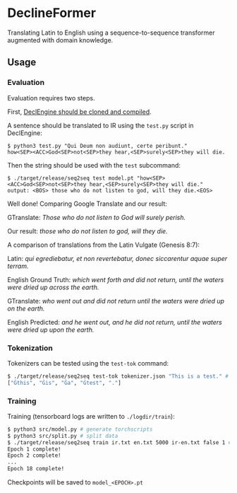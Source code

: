 # DeclineFormer
Translating Latin to English using a sequence-to-sequence transformer augmented with domain knowledge.

## Usage
### Evaluation
Evaluation requires two steps.

First, [DeclEngine should be cloned and compiled](https://github.com/BlueCannonBall/DeclEngine).

A sentence should be translated to IR using the `test.py` script in DeclEngine:
```
$ python3 test.py "Qui Deum non audiunt, certe peribunt."
how<SEP><ACC>God<SEP>not<SEP>they hear,<SEP>surely<SEP>they will die.
```

Then the string should be used with the `test` subcommand:
```
$ ./target/release/seq2seq test model.pt "how<SEP><ACC>God<SEP>not<SEP>they hear,<SEP>surely<SEP>they will die."
output: <BOS> those who do not listen to god, will they die.<EOS>
```

Well done! Comparing Google Translate and our result:


GTranslate: *Those who do not listen to God will surely perish.*

Our result: *those who do not listen to god, will they die.*


A comparison of translations from the Latin Vulgate (Genesis 8:7):


Latin: *qui egrediebatur, et non revertebatur, donec siccarentur aquae super terram.*

English Ground Truth: *which went forth and did not return, until the waters were dried up across the earth.*

GTranslate: *who went out and did not return until the waters were dried up on the earth.*

English Predicted: *and he went out, and he did not return, until the waters were dried up upon the earth.*

### Tokenization

Tokenizers can be tested using the `test-tok` command:
```sh
$ ./target/release/seq2seq test-tok tokenizer.json "This is a test." # <tokenizer> <test-sentence>
["Ġthis", "Ġis", "Ġa", "Ġtest", "."]
```
### Training
Training (tensorboard logs are written to `./logdir/train`):
```sh
$ python3 src/model.py # generate torchscripts
$ python3 src/split.py # split data
$ ./target/release/seq2seq train ir.txt en.txt 5000 ir-en.txt false 1 # last parameter is number of hours before quitting
Epoch 1 complete!
Epoch 2 complete!
...
Epoch 18 complete!
```
Checkpoints will be saved to `model_<EPOCH>.pt`
